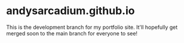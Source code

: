 # andysarcadium.github.io
This is the development branch for my portfolio site.
It'll hopefully get merged soon to the main branch for everyone to see!
